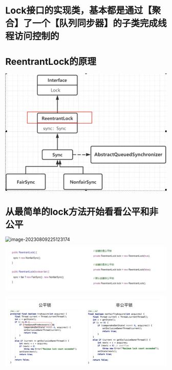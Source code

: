 # Lock接口的实现类，基本都是通过【聚合】了一个【队列同步器】的子类完成线程访问控制的



# ReentrantLock的原理

![image-20230808222255390](images/15.ReentrantLock的原理.png)



# 从最简单的lock方法开始看看公平和非公平

![image-20230809225123174](images/16.ReentrantLock.png)

![image-20230809225153253](images/17.公平锁和非公平锁.png)

![image-20230809225645216](images/18.公平锁和非公平锁区别.png)











